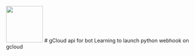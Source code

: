<img src="https://cdn.dribbble.com/users/123162/screenshots/1261058/logo_1x.png" height="100px" />
# gCloud api for bot
Learning to launch python webhook on gcloud